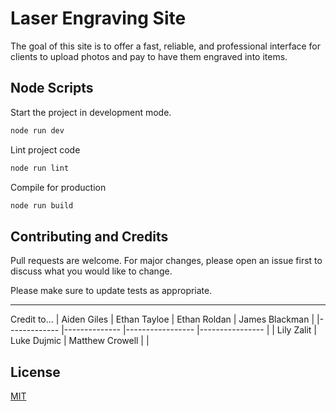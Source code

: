 # Laser Engraving Site

The goal of this site is to offer a fast, reliable, and professional interface for clients to upload photos and pay to have them engraved into items.

## Node Scripts

Start the project in development mode.

```bash
node run dev
```

Lint project code

```bash
node run lint
```

Compile for production

```bash
node run build
```

## Contributing and Credits

Pull requests are welcome. For major changes, please open an issue first to discuss what you would like to change.

Please make sure to update tests as appropriate.

---

Credit to...
| Aiden Giles 	| Ethan Tayloe 	| Ethan Roldan    	| James Blackman 	|
|-------------	|--------------	|-----------------	|----------------	|
| Lily Zalit  	| Luke Dujmic  	| Matthew Crowell 	|                	|

## License

[MIT](https://choosealicense.com/licenses/mit/)
